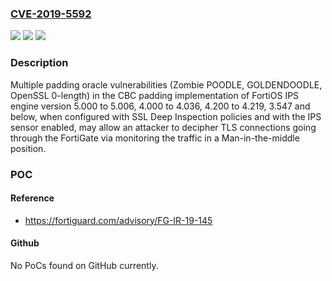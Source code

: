 ### [CVE-2019-5592](https://cve.mitre.org/cgi-bin/cvename.cgi?name=CVE-2019-5592)
![](https://img.shields.io/static/v1?label=Product&message=Fortinet%20IPS%20Engine&color=blue)
![](https://img.shields.io/static/v1?label=Version&message=n%2Fa&color=blue)
![](https://img.shields.io/static/v1?label=Vulnerability&message=Information%20disclosure&color=brighgreen)

### Description

Multiple padding oracle vulnerabilities (Zombie POODLE, GOLDENDOODLE, OpenSSL 0-length) in the CBC padding implementation of FortiOS IPS engine version 5.000 to 5.006, 4.000 to 4.036, 4.200 to 4.219, 3.547 and below, when configured with SSL Deep Inspection policies and with the IPS sensor enabled, may allow an attacker to decipher TLS connections going through the FortiGate via monitoring the traffic in a Man-in-the-middle position.

### POC

#### Reference
- https://fortiguard.com/advisory/FG-IR-19-145

#### Github
No PoCs found on GitHub currently.

